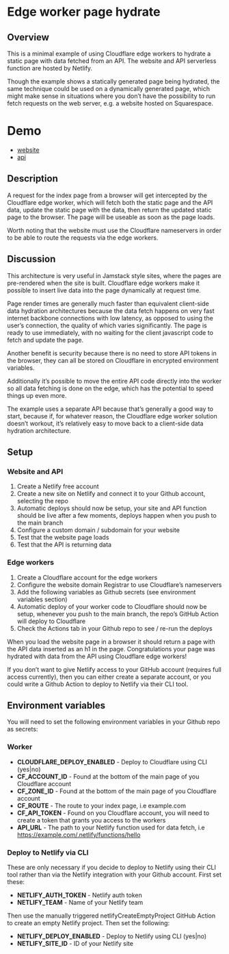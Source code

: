 # Edge worker page hydrate

## Overview 

This is a minimal example of using Cloudflare edge workers to hydrate a static page with data fetched from an API. The website and API serverless function are hosted by Netlify.

Though the example shows a statically generated page being hydrated, the same technique could be used on a dynamically generated page, which might make sense in situations where you don’t have the possibility to run fetch requests on the web server, e.g. a website hosted on Squarespace.

# Demo

- [website](https://edge-worker-page-hydrate.markjgsmith.com)
- [api](https://edge-worker-page-hydrate.markjgsmith.com/.netlify/functions/hello)

## Description

A request for the index page from a browser will get intercepted by the Cloudflare edge worker, which will fetch both the static page and the API data, update the static page with the data, then return the updated static page to the browser. The page will be useable as soon as the page loads.

Worth noting that the website must use the Cloudflare nameservers in order to be able to route the requests via the edge workers.

## Discussion

This architecture is very useful in Jamstack style sites, where the pages are pre-rendered when the site is built. Cloudflare edge workers make it possible to insert live data into the page dynamically at request time.

Page render times are generally much faster than equivalent client-side data hydration architectures because the data fetch happens on very fast internet backbone connections with low latency, as opposed to using the user’s connection, the quality of which varies significantly. The page is ready to use immediately, with no waiting for the client javascript code to fetch and update the page.

Another benefit is security because there is no need to store API tokens in the browser, they can all be stored on Cloudflare in encrypted environment variables.

Additionally it’s possible to move the entire API code directly into the worker so all data fetching is done on the edge, which has the potential to speed things up even more. 

The example uses a separate API because that’s generally a good way to start, because if, for whatever reason, the Cloudflare edge worker solution doesn’t workout, it’s relatively easy to move back to a client-side data hydration architecture.

## Setup

### Website and API

1. Create a Netlify free account
2. Create a new site on Netlify and connect it to your Github account, selecting the repo
3. Automatic deploys should now be setup, your site and API function should be live after a few moments, deploys happen when you push to the main branch
4. Configure a custom domain / subdomain for your website
5. Test that the website page loads
6. Test that the API is returning data

### Edge workers

1. Create a Cloudflare account for the edge workers
2. Configure the website domain Registrar to use Cloudflare’s nameservers
3. Add the following variables as Github secrets (see environment variables section)
4. Automatic deploy of your worker code to Cloudflare should now be setup, whenever you push to the main branch, the repo’s GitHub Action will deploy to Cloudflare
5. Check the Actions tab in your Github repo to see / re-run the deploys

When you load the website page in a browser it should return a page with the API data inserted as an h1 in the page. Congratulations your page was hydrated with data from the API using Cloudflare edge workers!

If you don’t want to give Netlify access to your GitHub account (requires full access currently), then you can either create a separate account, or you could write a Github Action to deploy to Netlify via their CLI tool.

## Environment variables

You will need to set the following environment variables in your Github repo as secrets:

### Worker

- **CLOUDFLARE_DEPLOY_ENABLED** - Deploy to Cloudflare using CLI (yes|no)
- **CF_ACCOUNT_ID** - Found at the bottom of the main page of you Cloudflare account
- **CF_ZONE_ID** - Found at the bottom of the main page of you Cloudflare account
- **CF_ROUTE** - The route to your index page, i.e example.com
- **CF_API_TOKEN** - Found on you Cloudflare account, you will need to create a token that grants you access to the workers 
- **API_URL** - The path to your Netlify function used for data fetch, i.e https://example.com/.netlify/functions/hello

### Deploy to Netlify via CLI

These are only necessary if you decide to deploy to Netlify using their CLI tool rather than via the Netlify integration with your Github account. First set these:

- **NETLIFY_AUTH_TOKEN** - Netlify auth token
- **NETLIFY_TEAM** - Name of your Netlify team

Then use the manually triggered netlifyCreateEmptyProject GitHub Action to create an empty Netlify project. Then set the following:

- **NETLIFY_DEPLOY_ENABLED** - Deploy to Netlify using CLI (yes|no)
- **NETLIFY_SITE_ID** - ID of your Netlify site
